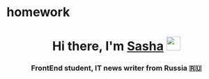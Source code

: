 # homework

<h1 align="center">Hi there, I'm <a href="https://github.com/hgghgghgghgg" target="_blank">Sasha</a> 
<img src="https://github.com/blackcater/blackcater/raw/main/images/Hi.gif" height="32"/></h1>
<h3 align="center">FrontEnd student, IT news writer from Russia 🇷🇺</h3>